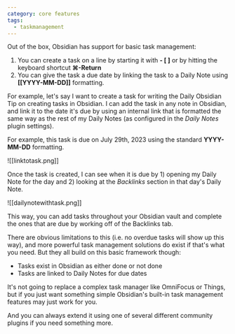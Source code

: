 ```yaml
---
category: core features
tags:
  - taskmanagement
---
```

Out of the box, Obsidian has support for basic task management:

1. You can create a task on a line by starting it with **- [ ]** or by hitting the keyboard shortcut **⌘-Return**
2. You can give the task a due date by linking the task to a Daily Note using **[[YYYY-MM-DD]]** formatting.

For example, let's say I want to create a task for writing the Daily Obsidian Tip on creating tasks in Obsidian. I can add the task in any note in Obsidian, and link it to the date it's due by using an internal link that is formatted the same way as the rest of my Daily Notes (as configured in the _Daily Notes_ plugin settings).

For example, this task is due on July 29th, 2023 using the standard **YYYY-MM-DD** formatting.

![[linktotask.png]]

Once the task is created, I can see when it is due by 1) opening my Daily Note for the day and 2) looking at the _Backlinks_ section in that day's Daily Note.

![[dailynotewithtask.png]]

This way, you can add tasks throughout your Obsidian vault and complete the ones that are due by working off of the Backlinks tab.

There are obvious limitations to this (i.e. no overdue tasks will show up this way), and more powerful task management solutions do exist if that's what you need. But they all build on this basic framework though:

- Tasks exist in Obsidian as either done or not done
- Tasks are linked to Daily Notes for due dates

It's not going to replace a complex task manager like OmniFocus or Things, but if you just want something simple Obsidian's built-in task management features may just work for you.

And you can always extend it using one of several different community plugins if you need something more.